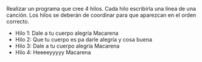 Realizar un programa que cree 4 hilos. Cada hilo escribirla una línea de una canción. Los hilos se deberán de coordinar para que aparezcan en el orden correcto.  

- Hilo 1: Dale a tu cuerpo alegría Macarena 
- Hilo 2: Que tu cuerpo es pa darle alegría y cosa buena 
- Hilo 3: Dale a tu cuerpo alegría Macarena 
- Hilo 4: Heeeeyyyyy Macarena
